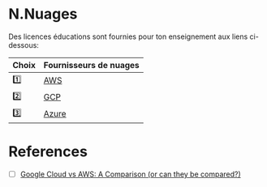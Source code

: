 # N.Nuages

Des licences éducations sont fournies pour ton enseignement aux liens ci-dessous:

| Choix   | Fournisseurs de nuages    |
|---------|---------------------------|
| :one:   | [AWS](1.AWS)              |
| :two:   | [GCP](2.GCP)              |
| :three: | [Azure](3.Azure)          |

# References

- [ ] [Google Cloud vs AWS: A Comparison (or can they be compared?)](https://cloudacademy.com/blog/google-cloud-vs-aws-a-comparison)
